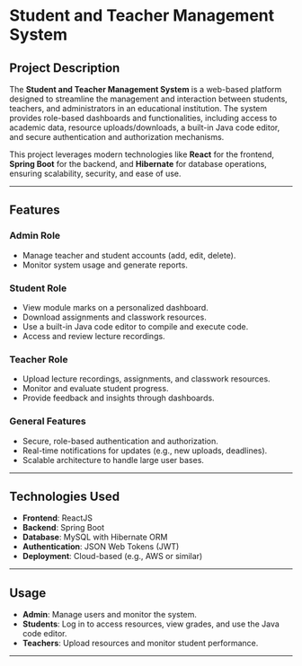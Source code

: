 # Student and Teacher Management System

## Project Description
The **Student and Teacher Management System** is a web-based platform designed to streamline the management and interaction between students, teachers, and administrators in an educational institution. The system provides role-based dashboards and functionalities, including access to academic data, resource uploads/downloads, a built-in Java code editor, and secure authentication and authorization mechanisms.

This project leverages modern technologies like **React** for the frontend, **Spring Boot** for the backend, and **Hibernate** for database operations, ensuring scalability, security, and ease of use.

---

## Features
### Admin Role
- Manage teacher and student accounts (add, edit, delete).
- Monitor system usage and generate reports.

### Student Role
- View module marks on a personalized dashboard.
- Download assignments and classwork resources.
- Use a built-in Java code editor to compile and execute code.
- Access and review lecture recordings.

### Teacher Role
- Upload lecture recordings, assignments, and classwork resources.
- Monitor and evaluate student progress.
- Provide feedback and insights through dashboards.

### General Features
- Secure, role-based authentication and authorization.
- Real-time notifications for updates (e.g., new uploads, deadlines).
- Scalable architecture to handle large user bases.

---

## Technologies Used
- **Frontend**: ReactJS
- **Backend**: Spring Boot
- **Database**: MySQL with Hibernate ORM
- **Authentication**: JSON Web Tokens (JWT)
- **Deployment**: Cloud-based (e.g., AWS or similar)

---

## Usage
- **Admin**: Manage users and monitor the system.
- **Students**: Log in to access resources, view grades, and use the Java code editor.
- **Teachers**: Upload resources and monitor student performance.

---



